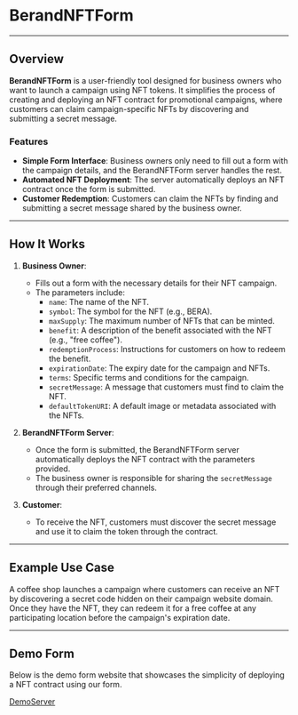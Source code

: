 # BerandNFTForm

---  

## Overview

**BerandNFTForm** is a user-friendly tool designed for business owners who want to launch a campaign using NFT tokens. It simplifies the process of creating and deploying an NFT contract for promotional campaigns, where customers can claim campaign-specific NFTs by discovering and submitting a secret message.


### Features

- **Simple Form Interface**: Business owners only need to fill out a form with the campaign details, and the BerandNFTForm server handles the rest.
- **Automated NFT Deployment**: The server automatically deploys an NFT contract once the form is submitted.
- **Customer Redemption**: Customers can claim the NFTs by finding and submitting a secret message shared by the business owner.

--- 

## How It Works

1. **Business Owner**: 
   - Fills out a form with the necessary details for their NFT campaign.
   - The parameters include:
     - `name`: The name of the NFT.
     - `symbol`: The symbol for the NFT (e.g., BERA).
     - `maxSupply`: The maximum number of NFTs that can be minted.
     - `benefit`: A description of the benefit associated with the NFT (e.g., "free coffee").
     - `redemptionProcess`: Instructions for customers on how to redeem the benefit.
     - `expirationDate`: The expiry date for the campaign and NFTs.
     - `terms`: Specific terms and conditions for the campaign.
     - `secretMessage`: A message that customers must find to claim the NFT.
     - `defaultTokenURI`: A default image or metadata associated with the NFTs.
  
2. **BerandNFTForm Server**: 
   - Once the form is submitted, the BerandNFTForm server automatically deploys the NFT contract with the parameters provided.
   - The business owner is responsible for sharing the `secretMessage` through their preferred channels.

3. **Customer**: 
   - To receive the NFT, customers must discover the secret message and use it to claim the token through the contract.

---  
## Example Use Case

A coffee shop launches a campaign where customers can receive an NFT by discovering a secret code hidden on their campaign website domain. Once they have the NFT, they can redeem it for a free coffee at any participating location before the campaign's expiration date.

--- 

## Demo Form 

Below is the demo form website that showcases the simplicity of deploying a NFT contract using our form. 

[DemoServer](https://campaign.berand.org) 


